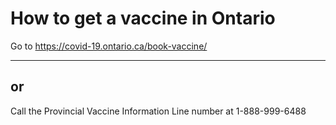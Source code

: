 # How to get a vaccine in Ontario

Go to https://covid-19.ontario.ca/book-vaccine/

---
or
---

Call the Provincial Vaccine Information Line number at 1-888-999-6488
